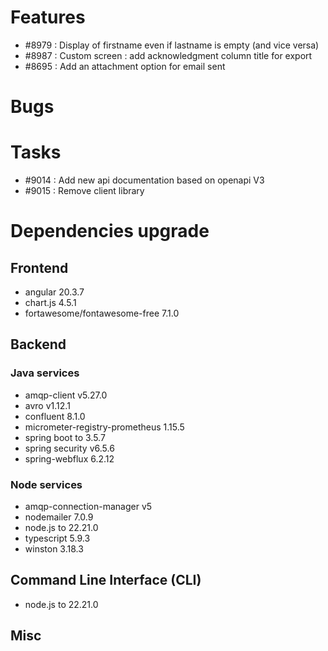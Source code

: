 
# Features

- #8979 : Display of firstname even if lastname is empty (and vice versa)
- #8987 : Custom screen : add acknowledgment column title for export
- #8695 : Add an attachment option for email sent

# Bugs

# Tasks

- #9014 : Add new api documentation based on openapi V3
- #9015 : Remove client library

  
# Dependencies upgrade

## Frontend

- angular 20.3.7
- chart.js 4.5.1
- fortawesome/fontawesome-free 7.1.0

## Backend 


### Java services 
- amqp-client v5.27.0
- avro v1.12.1
- confluent 8.1.0
- micrometer-registry-prometheus 1.15.5
- spring boot to 3.5.7
- spring security v6.5.6
- spring-webflux 6.2.12

  
### Node services

- amqp-connection-manager v5
- nodemailer 7.0.9
- node.js to 22.21.0 
- typescript 5.9.3
- winston 3.18.3


## Command Line Interface (CLI)

- node.js to 22.21.0 

## Misc





